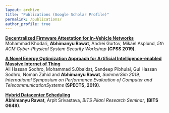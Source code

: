 ```yaml
---
layout: archive
title: "Publications (Google Scholar Profile)"
permalink: /publications/
author_profile: true
---
```

<!--
{% if author.googlescholar %}
  You can also find my articles on <u><a href="{{author.googlescholar}}">my Google Scholar profile</a>.</u>
{% endif %}


{% include base_path %}

{% for post in site.publications reversed %}
  {% include archive-single.html %}
{% endfor %}
-->

<b>[Decentralized Firmware Attestation for In-Vehicle Networks](http://abresting.github.io/publications/2019-05-28-CPSS_in_vehicle)</b> <br> 
Mohammad Khodari, <b>Abhimanyu Rawat</b>, Andrei Gurtov, Mikael Asplund,
<i>5th ACM Cyber-Physical System Security Workshop</i> 
<b>(CPSS 2019)</b>.

<b>[A Novel Energy Optimization Approach for Artificial Intelligence-enabled Massive Internet of Thing](https://abresting.github.io/publications/2019-05-27-SPECTS)</b> <br> 
Ali Hassan Sodhro, Mohammad S.Obaidat, Sandeep Pibhulal, Gul Hassan Sodhro,
Noman Zahid and <b>Abhimanyu Rawat</b>,
<i>SummerSim 2019, International Symposium on Performance Evaluation of Computer and TelecommunicationSystems</i> 
<b>(SPECTS, 2019)</b>.

<b>[Hybrid Datacenter Scheduling](https://abresting.github.io/publications/2016-11-25-res-seminar-1)</b> <br> 
<b>Abhimanyu Rawat</b>, Arpit Srivastava,
<i>BITS Pilani Research Seminar</i>,
<b>(BITS G649)</b>.